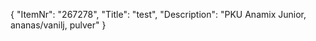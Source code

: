 {
  "ItemNr": "267278",
  "Title": "test",
  "Description": "PKU Anamix Junior, ananas/vanilj, pulver"
}